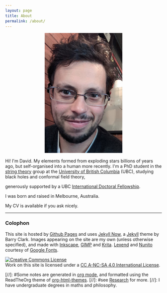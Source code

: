 ```yaml
---
layout: page
title: About
permalink: /about/
---
```


<div style="text-align:center"><img src ="/images/selfie1.png" width="250px" /></div>

Hi! I'm David.
My elements formed from exploding stars billions of years ago, but
self-organised into a human more recently.
I'm a PhD student in the
[string theory](http://www.phas.ubc.ca/~strings/) group at the
[University of British Columbia](https://www.ubc.ca/) (UBC), studying
black holes and conformal field theory,
<!-- studying
conformal field theory, quantum information and black holes.-->
generously supported by a UBC
[International Doctoral Fellowship](https://www.grad.ubc.ca/campus-community/meet-our-students/wakeham-david).

I was born and raised in Melbourne, Australia.
<!-- , and picked up degrees in
philosophy, maths, and physics along the way. -->
My CV is available if you ask nicely.

<!-- ### Contact me

- *Office*: Hennings, 418 (UBC Point Grey)
- *Email*: dvid.a.wakeham@gmail.com (replace 7 with 'a') -->

- - -

### Colophon

This site is hosted by [Github Pages](https://pages.github.com/) and
uses [Jekyll Now](https://github.com/barryclark/jekyll-now), a
[Jekyll](https://jekyllrb.com/) theme by Barry Clark.
Images appearing on the site are my own (unless otherwise specified),
and made with [Inkscape](https://inkscape.org/en/),
[GIMP](https://www.gimp.org/) and [Krita](https://krita.org/en/).
[Lexend](https://fonts.google.com/specimen/Lexend+Deca) and
[Nunito](https://fonts.google.com/specimen/Nunito) courtesy of [Google Fonts](https://fonts.google.com/).

<a rel="license"
href="http://creativecommons.org/licenses/by-nc-sa/4.0/"><img
alt="Creative Commons License" style="border-width:0"
src="https://i.creativecommons.org/l/by-nc-sa/4.0/88x31.png" /></a><br
/>Work on this site is licensed under a <a rel="license"
href="http://creativecommons.org/licenses/by-nc-sa/4.0/">CC A-NC-SA 4.0 International License</a>.

[//]: #Some notes are generated in [org mode](https://orgmode.org/), and formatted using the ReadTheOrg theme of [org-html-themes](https://github.com/fniessen/org-html-themes).
[//]: #see [Research](https://hapax.github.io/research/) for more.
[//]: I have undergraduate degrees in maths and philosophy.
